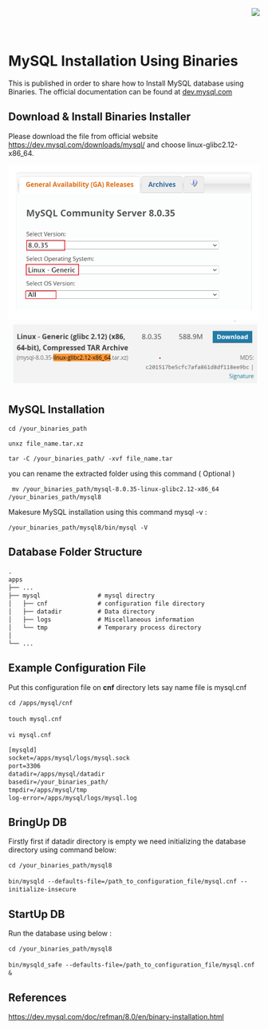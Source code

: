 
<p align="right">
<a href="#">  
<img src="https://shields.io/badge/MySQL-lightgrey?logo=mysql&style=for-the-badge&logoColor=white&labelColor=blue" />
</a>
</p>

<br/>

# MySQL Installation Using Binaries


This is published in order to share how to Install MySQL database using Binaries.
The official documentation can be found at <a href="https://dev.mysql.com/doc/refman/8.0/en/binary-installation.html"> dev.mysql.com </a>



## Download & Install Binaries Installer

Please download the file from official website https://dev.mysql.com/downloads/mysql/ and choose linux-glibc2.12-x86_64.

<img src="Asset/option_download.png" />

</br>

<img src="Asset/glibc212.png" />

## MySQL Installation

```
cd /your_binaries_path
```

```
unxz file_name.tar.xz
```

```
tar -C /your_binaries_path/ -xvf file_name.tar
```

you can rename the extracted folder using this command ( Optional )

```
 mv /your_binaries_path/mysql-8.0.35-linux-glibc2.12-x86_64 /your_binaries_path/mysql8 
```


Makesure MySQL installation using this command mysql -v :

```
/your_binaries_path/mysql8/bin/mysql -V
```


## Database Folder Structure

    .
    apps
    ├── ...
    ├── mysql                # mysql directry
    │   ├── cnf              # configuration file directory
    │   ├── datadir          # Data directory
    │   ├── logs             # Miscellaneous information
    │   └── tmp              # Temporary process directory
    │  
    └── ...

## Example Configuration File

Put this configuration file on <strong>cnf</strong> directory lets say name file is mysql.cnf


```
cd /apps/mysql/cnf

touch mysql.cnf

vi mysql.cnf
```

```
[mysqld]
socket=/apps/mysql/logs/mysql.sock
port=3306
datadir=/apps/mysql/datadir
basedir=/your_binaries_path/
tmpdir=/apps/mysql/tmp
log-error=/apps/mysql/logs/mysql.log
```

## BringUp DB
Firstly first if datadir directory is empty we need initializing the database directory using command below:

```
cd /your_binaries_path/mysql8

bin/mysqld --defaults-file=/path_to_configuration_file/mysql.cnf --initialize-insecure
```

## StartUp DB
Run the database using below :

```
cd /your_binaries_path/mysql8

bin/mysqld_safe --defaults-file=/path_to_configuration_file/mysql.cnf &
```


## References

https://dev.mysql.com/doc/refman/8.0/en/binary-installation.html

